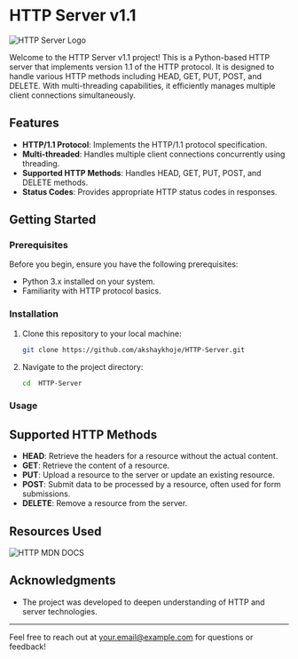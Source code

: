 # HTTP Server v1.1

![HTTP Server Logo](https://example.com/server_logo.png)

Welcome to the HTTP Server v1.1 project! This is a Python-based HTTP server that implements version 1.1 of the HTTP protocol. It is designed to handle various HTTP methods including HEAD, GET, PUT, POST, and DELETE. With multi-threading capabilities, it efficiently manages multiple client connections simultaneously.

## Features

- **HTTP/1.1 Protocol**: Implements the HTTP/1.1 protocol specification.
- **Multi-threaded**: Handles multiple client connections concurrently using threading.
- **Supported HTTP Methods**: Handles HEAD, GET, PUT, POST, and DELETE methods.
- **Status Codes**: Provides appropriate HTTP status codes in responses.

## Getting Started

### Prerequisites

Before you begin, ensure you have the following prerequisites:

- Python 3.x installed on your system.
- Familiarity with HTTP protocol basics.

### Installation

1. Clone this repository to your local machine:

    ```bash
    git clone https://github.com/akshaykhoje/HTTP-Server.git
    ```

2. Navigate to the project directory:

    ```bash
    cd  HTTP-Server
    ```

### Usage

## Supported HTTP Methods

- **HEAD**: Retrieve the headers for a resource without the actual content.
- **GET**: Retrieve the content of a resource.
- **PUT**: Upload a resource to the server or update an existing resource.
- **POST**: Submit data to be processed by a resource, often used for form submissions.
- **DELETE**: Remove a resource from the server.

## Resources Used

![HTTP MDN DOCS](https://developer.mozilla.org/en-US/docs/Web/HTTP)

## Acknowledgments

- The project was developed to deepen understanding of HTTP and server technologies.
---

Feel free to reach out at your.email@example.com for questions or feedback!
